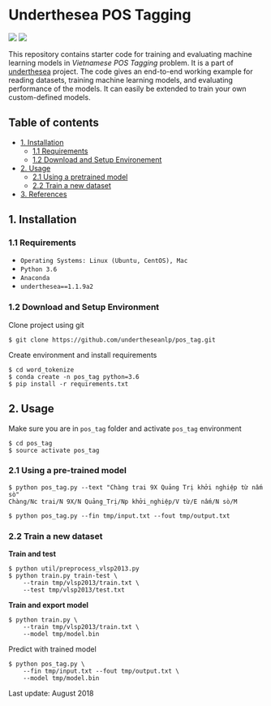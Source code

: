 # Underthesea POS Tagging

![](https://img.shields.io/badge/build-passing-brightgreen.svg) ![](https://img.shields.io/badge/accuracy-92.3%25-red.svg)

This repository contains starter code for training and evaluating machine learning models in *Vietnamese POS Tagging* problem. It is a part of [underthesea](https://github.com/magizbox/underthesea) project. The code gives an end-to-end working example for reading datasets, training machine learning models, and evaluating performance of the models. It can easily be extended to train your own custom-defined models. 

## Table of contents

* [1. Installation](#1-installation)
  * [1.1 Requirements](#11-requirements)
  * [1.2 Download and Setup Environement](#12-download-and-setup-environment)
* [2. Usage](#2-usage)
  * [2.1 Using a pretrained model](#21-using-a-pre-trained-model)
  * [2.2 Train a new dataset](#22-train-a-new-dataset)
* [3. References](#3-references)

## 1. Installation

### 1.1 Requirements

* `Operating Systems: Linux (Ubuntu, CentOS), Mac`
* `Python 3.6`
* `Anaconda`
* `underthesea==1.1.9a2`

### 1.2 Download and Setup Environment

Clone project using git

```
$ git clone https://github.com/undertheseanlp/pos_tag.git
```

Create environment and install requirements

```
$ cd word_tokenize
$ conda create -n pos_tag python=3.6
$ pip install -r requirements.txt
```

## 2. Usage

Make sure you are in `pos_tag` folder and activate `pos_tag` environment

```
$ cd pos_tag
$ source activate pos_tag
``` 

### 2.1 Using a pre-trained model

```
$ python pos_tag.py --text "Chàng trai 9X Quảng Trị khởi nghiệp từ nấm sò"
Chàng/Nc trai/N 9X/N Quảng_Trị/Np khởi_nghiệp/V từ/E nấm/N sò/M

$ python pos_tag.py --fin tmp/input.txt --fout tmp/output.txt
```

### 2.2 Train a new dataset

**Train and test**

```
$ python util/preprocess_vlsp2013.py
$ python train.py train-test \
    --train tmp/vlsp2013/train.txt \
    --test tmp/vlsp2013/test.txt
```

**Train and export model**

```
$ python train.py \
    --train tmp/vlsp2013/train.txt \
    --model tmp/model.bin
```

Predict with trained model

```
$ python pos_tag.py \
    --fin tmp/input.txt --fout tmp/output.txt \
    --model tmp/model.bin
```

Last update: August 2018
